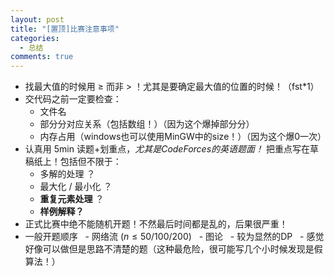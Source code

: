 ```yaml
---
layout: post
title: "[置顶]比赛注意事项"
categories:
  - 总结
comments: true
---
```


 - 找最大值的时候用 $\ge$ 而非 > ！尤其是要确定最大值的位置的时候！（fst\*1）
 - 交代码之前一定要检查：
   - 文件名
   - 部分分对应关系（包括数组！）（因为这个爆掉部分分）
   - 内存占用（windows也可以使用MinGW中的size！）（因为这个爆0一次）
- 认真用 5min 读题+划重点，*尤其是CodeForces的英语题面！* 把重点写在草稿纸上！包括但不限于：
  - 多解的处理 ？
  - 最大化 / 最小化 ？
  - **重复元素处理** ？
  - **样例解释？**
- 正式比赛中绝不能随机开题！不然最后时间都是乱的，后果很严重！
- 一般开题顺序
   - 网络流 ($n \le 50 / 100 / 200$)
   - 图论
   - 较为显然的DP
   - 感觉好像可以做但是思路不清楚的题（这种最危险，很可能写几个小时候发现是假算法！）


